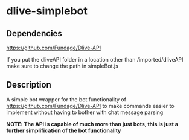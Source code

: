 # dlive-simplebot

## Dependencies
https://github.com/Fundage/Dlive-API

If you put the dliveAPI folder in a location other than /imported/dliveAPI make sure to change the path in simpleBot.js

## Description
A simple bot wrapper for the bot functionality of https://github.com/Fundage/Dlive-API to make commands easier to implement without having to bother with chat message parsing

<b>NOTE: The API is capable of much more than just bots, this is just a further simplification of the bot functionality</b>
